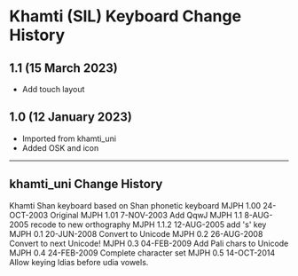 Khamti (SIL) Keyboard Change History
=======================

1.1 (15 March 2023)
-------------------
* Add touch layout

1.0 (12 January 2023)
----------------
* Imported from khamti_uni
* Added OSK and icon


----------------
## khamti_uni Change History

Khamti Shan keyboard based on Shan phonetic keyboard
MJPH  1.00    24-OCT-2003     Original
MJPH  1.01     7-NOV-2003     Add QqwJ
MJPH  1.1      8-AUG-2005     recode to new orthography
MJPH  1.1.2   12-AUG-2005     add 's' key
MJPH  0.1     20-JUN-2008     Convert to Unicode
MJPH  0.2     26-AUG-2008     Convert to next Unicode!
MJPH  0.3     04-FEB-2009     Add Pali chars to Unicode
MJPH  0.4     24-FEB-2009     Complete character set
MJPH  0.5     14-OCT-2014     Allow keying ldias before udia vowels.